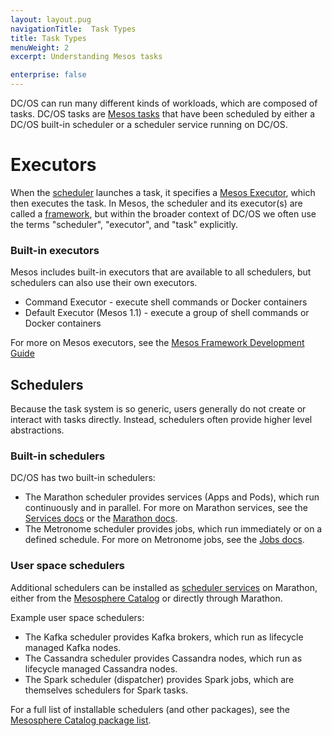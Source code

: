 ```yaml
---
layout: layout.pug
navigationTitle:  Task Types
title: Task Types
menuWeight: 2
excerpt: Understanding Mesos tasks

enterprise: false
---
```


DC/OS can run many different kinds of workloads, which are composed of tasks. DC/OS tasks are [Mesos tasks](/1.13/overview/concepts/#mesos-task) that have been scheduled by either a DC/OS built-in scheduler or a scheduler service running on DC/OS.

# Executors

When the [scheduler](/1.13/overview/concepts/#mesos-scheduler) launches a task, it specifies a [Mesos Executor](/1.13/overview/concepts/#mesos-executor), which then executes the task. In Mesos, the scheduler and its executor(s) are called a [framework](/1.13/overview/concepts/#mesos-framework), but within the broader context of DC/OS we often use the terms "scheduler", "executor", and "task" explicitly.

### Built-in executors

Mesos includes built-in executors that are available to all schedulers, but schedulers can also use their own executors.

- Command Executor - execute shell commands or Docker containers
- Default Executor (Mesos 1.1) - execute a group of shell commands or Docker containers

For more on Mesos executors, see the [Mesos Framework Development Guide](https://mesos.apache.org/documentation/latest/app-framework-development-guide/)

## Schedulers

Because the task system is so generic, users generally do not create or interact with tasks directly. Instead, schedulers often provide higher level abstractions.

### Built-in schedulers

DC/OS has two built-in schedulers:

- The Marathon scheduler provides services (Apps and Pods), which run continuously and in parallel. For more on Marathon services, see the [Services docs](/1.13/deploying-services/) or the [Marathon docs](https://mesosphere.github.io/marathon/docs/).
- The Metronome scheduler provides jobs, which run immediately or on a defined schedule. For more on Metronome jobs, see the [Jobs docs](/1.13/deploying-jobs/).

### User space schedulers

Additional schedulers can be installed as [scheduler services](/1.13/overview/concepts/#dcos-scheduler-service) on Marathon, either from the [Mesosphere Catalog](/1.13/overview/concepts/#mesosphere-universe) or directly through Marathon.

Example user space schedulers:

- The Kafka scheduler provides Kafka brokers, which run as lifecycle managed Kafka nodes.
- The Cassandra scheduler provides Cassandra nodes, which run as lifecycle managed Cassandra nodes.
- The Spark scheduler (dispatcher) provides Spark jobs, which are themselves schedulers for Spark tasks.

For a full list of installable schedulers (and other packages), see the [Mesosphere Catalog package list](https://universe.dcos.io/#/).

